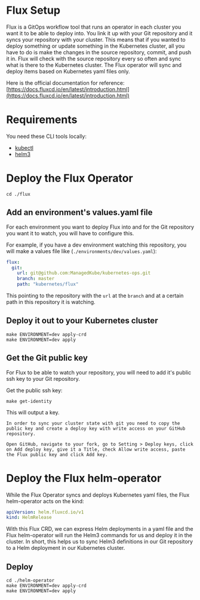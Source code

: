 Flux Setup
============
Flux is a GitOps workflow tool that runs an operator in each cluster you want it to be able to deploy into.  You link it up with your Git repository and it syncs your repository with your cluster.  This means that if you wanted to deploy something or update something in the Kubernetes cluster, all you have to do is make the changes in the source repository, commit, and push it in.  Flux will check with the source repository every so often and sync what is there to the Kubernetes cluster.  The Flux operator will sync and deploy items based on Kubernetes yaml files only.

Here is the official documentation for reference: [https://docs.fluxcd.io/en/latest/introduction.html](https://docs.fluxcd.io/en/latest/introduction.html)

# Requirements
You need these CLI tools locally:

* [kubectl](https://kubernetes.io/docs/tasks/tools/install-kubectl/)
* [helm3](https://helm.sh/docs/intro/install/)

# Deploy the Flux Operator

```
cd ./flux
```

## Add an environment's values.yaml file

For each environment you want to deploy Flux into and for the Git repository you want it to watch, you will have to configure this.

For example, if you have a dev environment watching this repository, you will make a values file like (`./environments/dev/values.yaml`):

```yaml
flux:
  git:
    url: git@github.com:ManagedKube/kubernetes-ops.git
    branch: master
    path: "kubernetes/flux"
```

This pointing to the repository with the `url` at the `branch` and at a certain path in this repository it is watching.

## Deploy it out to your Kubernetes cluster

```
make ENVIRONMENT=dev apply-crd
make ENVIRONMENT=dev apply
```

## Get the Git public key
For Flux to be able to watch your repository, you will need to add it's public ssh key to your Git repository.

Get the public ssh key:

```
make get-identity
```

This will output a key.

```
In order to sync your cluster state with git you need to copy the public key and create a deploy key with write access on your GitHub repository.

Open GitHub, navigate to your fork, go to Setting > Deploy keys, click on Add deploy key, give it a Title, check Allow write access, paste the Flux public key and click Add key.
```

# Deploy the Flux helm-operator
While the Flux Operator syncs and deploys Kubernetes yaml files, the Flux helm-operator acts on the kind:

```yaml
apiVersion: helm.fluxcd.io/v1
kind: HelmRelease
```

With this Flux CRD, we can express Helm deployments in a yaml file and the Flux helm-operator will run the Helm3 commands for us and deploy it in the cluster.  In short, this helps us to sync Helm3 definitions in our Git repository to a Helm deployment in our Kubernetes cluster.

## Deploy

```
cd ./helm-operator
make ENVIRONMENT=dev apply-crd
make ENVIRONMENT=dev apply
```


